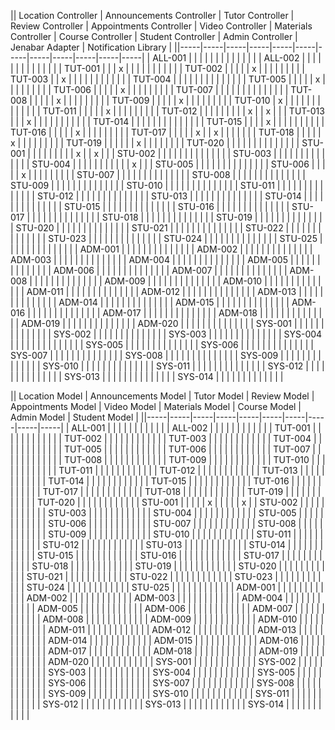 
||  Location Controller  |  Announcements Controller  |  Tutor Controller  |  Review Controller  |  Appointments Controller  |  Video Controller  |  Materials Controller  |  Course Controller  |  Student Controller  |  Admin Controller  |  Jenabar Adapter  |  Notification Library  |
||-----|-----|-----|-----|-----|-----|-----|-----|-----|-----|-----|-----|
| ALL-001 |   |   |   |   |   |   |   |   |   |   |   |   |
| ALL-002 |   |   |   |   |   |   |   |   |   |   |   |   |
| TUT-001 |   |   | x |   |   |   |   |   |   |   |   |   |
| TUT-002 |   |   |   |   | x |   |   |   |   |   |   |   |
| TUT-003 |   | x |   |   |   |   |   |   |   |   |   |   |
| TUT-004 |   |   |   |   |   |   |   |   |   |   |   |   |
| TUT-005 |   |   |   |   | x |   |   |   |   |   |   |   |
| TUT-006 |   |   |   |   | x |   |   |   |   |   |   |   |
| TUT-007 |   |   |   |   |   |   |   |   |   |   |   |   |
| TUT-008 |   |   |   |   | x |   |   |   |   |   |   |   |
| TUT-009 |   |   |   |   | x |   |   |   |   |   |   |   |
| TUT-010 | x |   |   |   |   |   |   |   |   |   |   |   |
| TUT-011 |   |   |   |   | x |   |   |   |   |   |   |   |
| TUT-012 |   |   |   |   |   |   |   |   | x |   | x |   |
| TUT-013 |   |   | x |   |   |   |   |   |   |   |   |   |
| TUT-014 |   |   |   |   |   |   |   |   |   |   |   |   |
| TUT-015 |   |   |   | x |   |   |   |   |   |   |   |   |
| TUT-016 |   |   |   |   | x |   |   |   |   |   |   |   |
| TUT-017 |   |   |   |   | x |   | x |   |   |   |   |   |
| TUT-018 |   |   |   |   | x |   |   |   |   |   |   |   |
| TUT-019 |   |   |   |   |   | x |   |   |   |   |   |   |
| TUT-020 |   |   |   |   |   |   |   |   |   |   |   |   |
| STU-001 |   |   |   |   |   |   |   |   | x |   | x |   |
| STU-002 |   |   |   |   |   |   |   |   |   |   |   |   |
| STU-003 |   |   |   |   |   |   |   |   |   |   |   |   |
| STU-004 |   |   |   |   |   |   |   |   |   |   | x |   |
| STU-005 |   |   |   |   |   |   |   |   |   |   |   |   |
| STU-006 |   |   |   |   | x |   |   |   |   |   |   |   |
| STU-007 |   |   |   |   |   |   |   |   |   |   |   |   |
| STU-008 |   |   |   |   |   |   |   |   |   |   |   |   |
| STU-009 |   |   |   |   |   |   |   |   |   |   |   |   |
| STU-010 |   |   |   |   |   |   |   |   |   |   |   |   |
| STU-011 |   |   |   |   |   |   |   |   |   |   |   |   |
| STU-012 |   |   |   |   |   |   |   |   |   |   |   |   |
| STU-013 |   |   |   |   |   |   |   |   |   |   |   |   |
| STU-014 |   |   |   |   |   |   |   |   |   |   |   |   |
| STU-015 |   |   |   |   |   |   |   |   |   |   |   |   |
| STU-016 |   |   |   |   |   |   |   |   |   |   |   |   |
| STU-017 |   |   |   |   |   |   |   |   |   |   |   |   |
| STU-018 |   |   |   |   |   |   |   |   |   |   |   |   |
| STU-019 |   |   |   |   |   |   |   |   |   |   |   |   |
| STU-020 |   |   |   |   |   |   |   |   |   |   |   |   |
| STU-021 |   |   |   |   |   |   |   |   |   |   |   |   |
| STU-022 |   |   |   |   |   |   |   |   |   |   |   |   |
| STU-023 |   |   |   |   |   |   |   |   |   |   |   |   |
| STU-024 |   |   |   |   |   |   |   |   |   |   |   |   |
| STU-025 |   |   |   |   |   |   |   |   |   |   |   |   |
| ADM-001 |   |   |   |   |   |   |   |   |   |   |   |   |
| ADM-002 |   |   |   |   |   |   |   |   |   |   |   |   |
| ADM-003 |   |   |   |   |   |   |   |   |   |   |   |   |
| ADM-004 |   |   |   |   |   |   |   |   |   |   |   |   |
| ADM-005 |   |   |   |   |   |   |   |   |   |   |   |   |
| ADM-006 |   |   |   |   |   |   |   |   |   |   |   |   |
| ADM-007 |   |   |   |   |   |   |   |   |   |   |   |   |
| ADM-008 |   |   |   |   |   |   |   |   |   |   |   |   |
| ADM-009 |   |   |   |   |   |   |   |   |   |   |   |   |
| ADM-010 |   |   |   |   |   |   |   |   |   |   |   |   |
| ADM-011 |   |   |   |   |   |   |   |   |   |   |   |   |
| ADM-012 |   |   |   |   |   |   |   |   |   |   |   |   |
| ADM-013 |   |   |   |   |   |   |   |   |   |   |   |   |
| ADM-014 |   |   |   |   |   |   |   |   |   |   |   |   |
| ADM-015 |   |   |   |   |   |   |   |   |   |   |   |   |
| ADM-016 |   |   |   |   |   |   |   |   |   |   |   |   |
| ADM-017 |   |   |   |   |   |   |   |   |   |   |   |   |
| ADM-018 |   |   |   |   |   |   |   |   |   |   |   |   |
| ADM-019 |   |   |   |   |   |   |   |   |   |   |   |   |
| ADM-020 |   |   |   |   |   |   |   |   |   |   |   |   |
| SYS-001 |   |   |   |   |   |   |   |   |   |   |   |   |
| SYS-002 |   |   |   |   |   |   |   |   |   |   |   |   |
| SYS-003 |   |   |   |   |   |   |   |   |   |   |   |   |
| SYS-004 |   |   |   |   |   |   |   |   |   |   |   |   |
| SYS-005 |   |   |   |   |   |   |   |   |   |   |   |   |
| SYS-006 |   |   |   |   |   |   |   |   |   |   |   |   |
| SYS-007 |   |   |   |   |   |   |   |   |   |   |   |   |
| SYS-008 |   |   |   |   |   |   |   |   |   |   |   |   |
| SYS-009 |   |   |   |   |   |   |   |   |   |   |   |   |
| SYS-010 |   |   |   |   |   |   |   |   |   |   |   |   |
| SYS-011 |   |   |   |   |   |   |   |   |   |   |   |   |
| SYS-012 |   |   |   |   |   |   |   |   |   |   |   |   |
| SYS-013 |   |   |   |   |   |   |   |   |   |   |   |   |
| SYS-014 |   |   |   |   |   |   |   |   |   |   |   |   |


||  Location Model  |  Announcements Model  |  Tutor Model  |  Review Model  |  Appointments Model  |  Video Model  |  Materials Model  |  Course Model  |  Admin Model  |  Student Model  |
||-----|-----|-----|-----|-----|-----|-----|-----|-----|-----|
| ALL-001 |   |   |   |   |   |   |   |   |   |   |
| ALL-002 |   |   |   |   |   |   |   |   |   |   |
| TUT-001 |   |   |   |   |   |   |   |   |   |   |
| TUT-002 |   |   |   |   |   |   |   |   |   |   |
| TUT-003 |   |   |   |   |   |   |   |   |   |   |
| TUT-004 |   |   |   |   |   |   |   |   |   |   |
| TUT-005 |   |   |   |   |   |   |   |   |   |   |
| TUT-006 |   |   |   |   |   |   |   |   |   |   |
| TUT-007 |   |   |   |   |   |   |   |   |   |   |
| TUT-008 |   |   |   |   |   |   |   |   |   |   |
| TUT-009 |   |   |   |   |   |   |   |   |   |   |
| TUT-010 |   |   |   |   |   |   |   |   |   |   |
| TUT-011 |   |   |   |   |   |   |   |   |   |   |
| TUT-012 |   |   |   |   |   |   |   |   |   |   |
| TUT-013 |   |   |   |   |   |   |   |   |   |   |
| TUT-014 |   |   |   |   |   |   |   |   |   |   |
| TUT-015 |   |   |   |   |   |   |   |   |   |   |
| TUT-016 |   |   |   |   |   |   |   |   |   |   |
| TUT-017 |   |   |   |   |   |   |   |   |   |   |
| TUT-018 |   |   |   |   |   |   |   |   |   |   |
| TUT-019 |   |   |   |   |   |   |   |   |   |   |
| TUT-020 |   |   |   |   |   |   |   |   |   |   |
| STU-001 |   |   |   |   | x |   |   |   |   | x |
| STU-002 |   |   |   |   |   |   |   |   |   |   |
| STU-003 |   |   |   |   |   |   |   |   |   |   |
| STU-004 |   |   |   |   |   |   |   |   |   |   |
| STU-005 |   |   |   |   |   |   |   |   |   |   |
| STU-006 |   |   |   |   |   |   |   |   |   |   |
| STU-007 |   |   |   |   |   |   |   |   |   |   |
| STU-008 |   |   |   |   |   |   |   |   |   |   |
| STU-009 |   |   |   |   |   |   |   |   |   |   |
| STU-010 |   |   |   |   |   |   |   |   |   |   |
| STU-011 |   |   |   |   |   |   |   |   |   |   |
| STU-012 |   |   |   |   |   |   |   |   |   |   |
| STU-013 |   |   |   |   |   |   |   |   |   |   |
| STU-014 |   |   |   |   |   |   |   |   |   |   |
| STU-015 |   |   |   |   |   |   |   |   |   |   |
| STU-016 |   |   |   |   |   |   |   |   |   |   |
| STU-017 |   |   |   |   |   |   |   |   |   |   |
| STU-018 |   |   |   |   |   |   |   |   |   |   |
| STU-019 |   |   |   |   |   |   |   |   |   |   |
| STU-020 |   |   |   |   |   |   |   |   |   |   |
| STU-021 |   |   |   |   |   |   |   |   |   |   |
| STU-022 |   |   |   |   |   |   |   |   |   |   |
| STU-023 |   |   |   |   |   |   |   |   |   |   |
| STU-024 |   |   |   |   |   |   |   |   |   |   |
| STU-025 |   |   |   |   |   |   |   |   |   |   |
| ADM-001 |   |   |   |   |   |   |   |   |   |   |
| ADM-002 |   |   |   |   |   |   |   |   |   |   |
| ADM-003 |   |   |   |   |   |   |   |   |   |   |
| ADM-004 |   |   |   |   |   |   |   |   |   |   |
| ADM-005 |   |   |   |   |   |   |   |   |   |   |
| ADM-006 |   |   |   |   |   |   |   |   |   |   |
| ADM-007 |   |   |   |   |   |   |   |   |   |   |
| ADM-008 |   |   |   |   |   |   |   |   |   |   |
| ADM-009 |   |   |   |   |   |   |   |   |   |   |
| ADM-010 |   |   |   |   |   |   |   |   |   |   |
| ADM-011 |   |   |   |   |   |   |   |   |   |   |
| ADM-012 |   |   |   |   |   |   |   |   |   |   |
| ADM-013 |   |   |   |   |   |   |   |   |   |   |
| ADM-014 |   |   |   |   |   |   |   |   |   |   |
| ADM-015 |   |   |   |   |   |   |   |   |   |   |
| ADM-016 |   |   |   |   |   |   |   |   |   |   |
| ADM-017 |   |   |   |   |   |   |   |   |   |   |
| ADM-018 |   |   |   |   |   |   |   |   |   |   |
| ADM-019 |   |   |   |   |   |   |   |   |   |   |
| ADM-020 |   |   |   |   |   |   |   |   |   |   |
| SYS-001 |   |   |   |   |   |   |   |   |   |   |
| SYS-002 |   |   |   |   |   |   |   |   |   |   |
| SYS-003 |   |   |   |   |   |   |   |   |   |   |
| SYS-004 |   |   |   |   |   |   |   |   |   |   |
| SYS-005 |   |   |   |   |   |   |   |   |   |   |
| SYS-006 |   |   |   |   |   |   |   |   |   |   |
| SYS-007 |   |   |   |   |   |   |   |   |   |   |
| SYS-008 |   |   |   |   |   |   |   |   |   |   |
| SYS-009 |   |   |   |   |   |   |   |   |   |   |
| SYS-010 |   |   |   |   |   |   |   |   |   |   |
| SYS-011 |   |   |   |   |   |   |   |   |   |   |
| SYS-012 |   |   |   |   |   |   |   |   |   |   |
| SYS-013 |   |   |   |   |   |   |   |   |   |   |
| SYS-014 |   |   |   |   |   |   |   |   |   |   |

